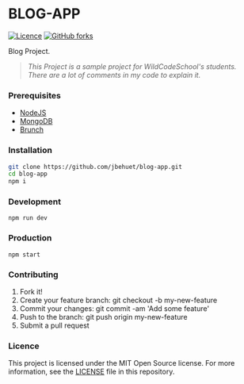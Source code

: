 # BLOG-APP

[![Licence](https://img.shields.io/badge/licence-MIT-blue.svg?maxAge=2592000)](https://github.com/jbehuet/blog-app/blob/master/LICENCE)
[![GitHub forks](https://img.shields.io/github/forks/jbehuet/blog-app.svg)](https://github.com/jbehuet/blog-app/network)

Blog Project.  

> _This Project is a sample project for WildCodeSchool's students._  
> _There are a lot of comments in my code to explain it._

### Prerequisites
* [NodeJS](https://nodejs.org/en/)
* [MongoDB](https://www.mongodb.com/)
* [Brunch](http://brunch.io/)

### Installation

```bash
git clone https://github.com/jbehuet/blog-app.git   
cd blog-app
npm i
```

### Development

`npm run dev`

### Production

`npm start`

### Contributing

1. Fork it!
2. Create your feature branch: git checkout -b my-new-feature
3. Commit your changes: git commit -am 'Add some feature'
4. Push to the branch: git push origin my-new-feature
5. Submit a pull request

### Licence

This project is licensed under the MIT Open Source license. For more information, see the [LICENSE](https://github.com/jbehuet/blog-app/blob/master/LICENCE) file in this repository.
